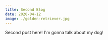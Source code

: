 ```yaml
---
title: Second Blog
date: 2020-04-12
image: ./golden-retriever.jpg
---
```


Second post here! I'm gonna talk about my dog!